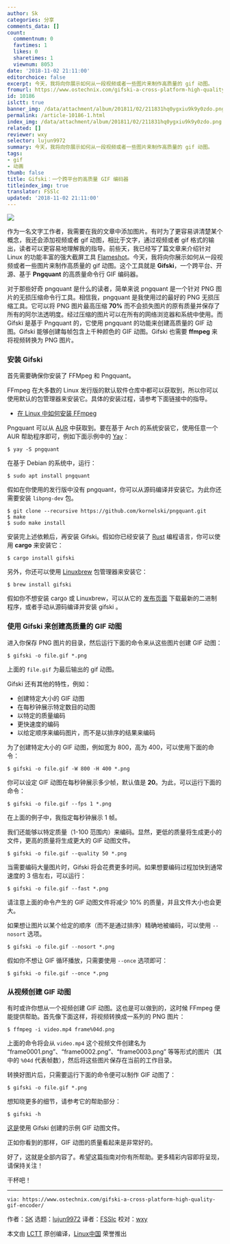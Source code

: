 ```yaml
---
author: Sk
categories: 分享
comments_data: []
count:
  commentnum: 0
  favtimes: 1
  likes: 0
  sharetimes: 1
  viewnum: 8053
date: '2018-11-02 21:11:00'
editorchoice: false
excerpt: 今天，我将向你展示如何从一段视频或者一些图片来制作高质量的 gif 动图。
fromurl: https://www.ostechnix.com/gifski-a-cross-platform-high-quality-gif-encoder/
id: 10186
islctt: true
banner_img: /data/attachment/album/201811/02/211831hq0ygxiu9k9y0zdo.png
permalink: /article-10186-1.html
index_img: /data/attachment/album/201811/02/211831hq0ygxiu9k9y0zdo.png.thumb.jpg
related: []
reviewer: wxy
selector: lujun9972
summary: 今天，我将向你展示如何从一段视频或者一些图片来制作高质量的 gif 动图。
tags:
- gif
- 动画
thumb: false
title: Gifski：一个跨平台的高质量 GIF 编码器
titleindex_img: true
translator: FSSlc
updated: '2018-11-02 21:11:00'
---
```


![](/data/attachment/album/201811/02/211831hq0ygxiu9k9y0zdo.png)


作为一名文字工作者，我需要在我的文章中添加图片。有时为了更容易讲清楚某个概念，我还会添加视频或者 gif 动图，相比于文字，通过视频或者 gif 格式的输出，读者可以更容易地理解我的指导。前些天，我已经写了篇文章来介绍针对 Linux 的功能丰富的强大截屏工具 [Flameshot](/article-10180-1.html)。今天，我将向你展示如何从一段视频或者一些图片来制作高质量的 gif 动图。这个工具就是 **Gifski**，一个跨平台、开源、基于 **Pngquant** 的高质量命令行 GIF 编码器。


对于那些好奇 pngquant 是什么的读者，简单来说 pngquant 是一个针对 PNG 图片的无损压缩命令行工具。相信我，pngquant 是我使用过的最好的 PNG 无损压缩工具。它可以将 PNG 图片最高压缩 **70%** 而不会损失图片的原有质量并保存了所有的阿尔法透明度。经过压缩的图片可以在所有的网络浏览器和系统中使用。而 Gifski 是基于 Pngquant 的，它使用 pngquant 的功能来创建高质量的 GIF 动图。Gifski 能够创建每帧包含上千种颜色的 GIF 动图。Gifski 也需要 **ffmpeg** 来将视频转换为 PNG 图片。


### 安装 Gifski


首先需要确保你安装了 FFMpeg 和 Pngquant。


FFmpeg 在大多数的 Linux 发行版的默认软件仓库中都可以获取到，所以你可以使用默认的包管理器来安装它。具体的安装过程，请参考下面链接中的指导。


* [在 Linux 中如何安装 FFmpeg](https://www.ostechnix.com/install-ffmpeg-linux/)


Pngquant 可以从 [AUR](https://aur.archlinux.org/packages/pngquant/) 中获取到。要在基于 Arch 的系统安装它，使用任意一个 AUR 帮助程序即可，例如下面示例中的 [Yay](https://www.ostechnix.com/yay-found-yet-another-reliable-aur-helper/)：



```
$ yay -S pngquant
```

在基于 Debian 的系统中，运行：



```
$ sudo apt install pngquant
```

假如在你使用的发行版中没有 pngquant，你可以从源码编译并安装它。为此你还需要安装 `libpng-dev` 包。



```
$ git clone --recursive https://github.com/kornelski/pngquant.git
$ make
$ sudo make install
```

安装完上述依赖后，再安装 Gifski。假如你已经安装了 [Rust](https://www.ostechnix.com/install-rust-programming-language-in-linux/) 编程语言，你可以使用 **cargo** 来安装它：



```
$ cargo install gifski
```

另外，你还可以使用 [Linuxbrew](https://www.ostechnix.com/linuxbrew-common-package-manager-linux-mac-os-x/) 包管理器来安装它：



```
$ brew install gifski
```

假如你不想安装 cargo 或 Linuxbrew，可以从它的 [发布页面](https://github.com/ImageOptim/gifski/releases) 下载最新的二进制程序，或者手动从源码编译并安装 gifski 。


### 使用 Gifski 来创建高质量的 GIF 动图


进入你保存 PNG 图片的目录，然后运行下面的命令来从这些图片创建 GIF 动图：



```
$ gifski -o file.gif *.png
```

上面的 `file.gif` 为最后输出的 gif 动图。


Gifski 还有其他的特性，例如：


* 创建特定大小的 GIF 动图
* 在每秒钟展示特定数目的动图
* 以特定的质量编码
* 更快速度的编码
* 以给定顺序来编码图片，而不是以排序的结果来编码


为了创建特定大小的 GIF 动图，例如宽为 800，高为 400，可以使用下面的命令：



```
$ gifski -o file.gif -W 800 -H 400 *.png
```

你可以设定 GIF 动图在每秒钟展示多少帧，默认值是 **20**。为此，可以运行下面的命令：



```
$ gifski -o file.gif --fps 1 *.png
```

在上面的例子中，我指定每秒钟展示 1 帧。


我们还能够以特定质量（1-100 范围内）来编码。显然，更低的质量将生成更小的文件，更高的质量将生成更大的 GIF 动图文件。



```
$ gifski -o file.gif --quality 50 *.png
```

当需要编码大量图片时，Gifski 将会花费更多时间。如果想要编码过程加快到通常速度的 3 倍左右，可以运行：



```
$ gifski -o file.gif --fast *.png
```

请注意上面的命令产生的 GIF 动图文件将减少 10% 的质量，并且文件大小也会更大。


如果想让图片以某个给定的顺序（而不是通过排序）精确地被编码，可以使用 `--nosort` 选项。



```
$ gifski -o file.gif --nosort *.png
```

假如你不想让 GIF 循环播放，只需要使用 `--once` 选项即可：



```
$ gifski -o file.gif --once *.png
```

### 从视频创建 GIF 动图


有时或许你想从一个视频创建 GIF 动图。这也是可以做到的，这时候 FFmpeg 便能提供帮助。首先像下面这样，将视频转换成一系列的 PNG 图片：



```
$ ffmpeg -i video.mp4 frame%04d.png
```

上面的命令将会从 `video.mp4` 这个视频文件创建名为 “frame0001.png”、“frame0002.png”、“frame0003.png” 等等形式的图片（其中的 `%04d` 代表帧数），然后将这些图片保存在当前的工作目录。


转换好图片后，只需要运行下面的命令便可以制作 GIF 动图了：



```
$ gifski -o file.gif *.png
```

想知晓更多的细节，请参考它的帮助部分：



```
$ gifski -h
```

[这是](https://gif.ski/jazz-chromecast-ultra.gif)使用 Gifski 创建的示例 GIF 动图文件。


正如你看到的那样，GIF 动图的质量看起来是非常好的。


好了，这就是全部内容了。希望这篇指南对你有所帮助。更多精彩内容即将呈现，请保持关注！


干杯吧！




---



```
via: https://www.ostechnix.com/gifski-a-cross-platform-high-quality-gif-encoder/
```

作者：[SK](https://www.ostechnix.com/author/sk/) 选题：[lujun9972](https://github.com/lujun9972) 译者：[FSSlc](https://github.com/FSSlc) 校对：[wxy](https://github.com/wxy)


本文由 [LCTT](https://github.com/LCTT/TranslateProject) 原创编译，[Linux中国](https://linux.cn/) 荣誉推出